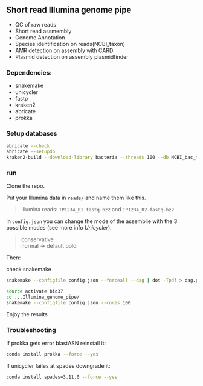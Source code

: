 ## Short read Illumina genome pipe

- QC of raw reads
- Short read assmembly
- Genome Annotation
- Species identification on reads(NCBI_taxon)
- AMR detection on assembly with CARD
- Plasmid detection on assembly plasmidfinder

### Dependencies:

- snakemake
- unicycler
- fastp
- kraken2
- abricate
- prokka

### Setup databases

```bash
abricate --check
abricate --setupdb
kraken2-build --download-library bacteria --threads 100 --db NCBI_bac_tax
```

### run

Clone the repo.

Put your Illumina data in `reads/` and name them like this.

>Illumina reads: `TP1234_R1.fastq.bz2` and `TP1234_R2.fastq.bz2` 

in `config.json` you can change the mode of the assemblie with the 3 possible modes (see more info _Unicycler_).

> conservative   
normal  -> default
bold

Then:

check snakemake

```bash
snakemake --configfile config.json --forceall --dag | dot -Tpdf > dag.pdf
```


```bash
source activate bio37
cd ...Illumina_genome_pipe/
snakemake --configfile config.json --cores 100
```
Enjoy the results


### Troubleshooting

If prokka gets error blastASN reinstall it:
```bash
conda install prokka --force --yes
```

If unicycler failes at spades downgrade it:
```bash
conda install spades=3.11.0 --force --yes
```

